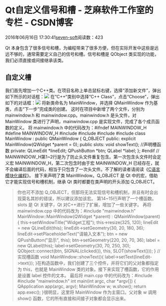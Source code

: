 
# Qt自定义信号和槽 -  芝麻软件工作室的专栏 - CSDN博客


2016年06月16日 17:30:41[seven-soft](https://me.csdn.net/softn)阅读数：423


Qt 本身包含了很多信号和槽，为编程带来了很多方便，但在实际开发中这些是远远不够的，通常需要定义自己的信号和槽。信号和槽是 QObject 类实现的功能，我们必须直接或间接继承该类。
## 自定义槽
我们首先增加一个C++类。在项目名称上单击鼠标右键，选择“添加新文件”，弹出如下所示的对话框：![](http://c.biancheng.net/cpp/uploads/allimg/151218/1-15121Q52J1B4.png)
在”C++“类别中选择“C++ Class”，点击“Choose”，弹出如下的对话框：![](http://c.biancheng.net/cpp/uploads/allimg/151218/1-15121Q53024V1.png)
将新类命名为 MainWindow，并选择 QMainWindow 作为基类，点击“下一步”完成类的创建。
这时在项目中新增了两个文件，分别为 mainwindow.h 和 mainwindow.cpp。mainwindow.h 是头文件，对 MainWindow 类进行了声明，mainwindow.cpp 是实现文件，完成了各个成员函数的定义。
将 mainwindow.h 中的代码改为：\#ifndef MAINWINDOW_H
\#define MAINWINDOW_H
\#include <QMainWindow>
\#include <QLabel>
\#include <QPushButton>
\#include <QLineEdit>
class MainWindow : public QMainWindow
{
    Q_OBJECT
public:
    explicit MainWindow(QWidget *parent = 0);
public slots:
    void showText();  //声明槽函数
private:
    QLineEdit *lineEdit;
    QPushButton *btn;
    QLabel *label;
};
\#endif // MAINWINDOW_H第1~2行是为了防止头文件重复包含。第一次包含头文件时会定义宏 MAINWINDOW_H，第二次包含时由于宏 MAINWINDOW_H 已经存在，就不会编译后面的代码，相当于只包含了一次头文件。不了解的读者请阅读《[C语言模块化编程](http://c.biancheng.net/cpp/u/c16/)》。
接下来声明了类 MainWindow。Q_OBJECT 是 Qt 中的宏，借助它才能实现信号和槽机制，继承 Qt 类时都要在类声明的开头添加 Q_OBJECT。
> 你也可不添加 Q_OBJECT，但那将无法实现信号和槽机制，并且有时会出现莫名其妙的错误，所以建议添加该宏。
第14~15行声明了一个槽函数。slots 是 Qt 关键字，Qt 对C++进行了扩展，增加了一些关键字。
再将 mainwindow.cpp 中的代码改为：\#include "mainwindow.h"
MainWindow::MainWindow(QWidget *parent) : QMainWindow(parent)
{
    this->setWindowTitle("Widget工程");
    this->resize(325, 120);
    lineEdit = new QLineEdit(this);
    lineEdit->setGeometry(30, 20, 180, 36);
    lineEdit->setPlaceholderText("请输入文本");
    btn = new QPushButton("显示", this);
    btn->setGeometry(220, 20, 70, 36);
    label = new QLabel(this);
    label->setGeometry(30, 70, 250, 30);
    QObject::connect(btn, SIGNAL(clicked()), this, SLOT(showText()));
}
//实现槽函数
void MainWindow::showText(){
    label->setText(lineEdit->text());
}在构造函数中，我们创建了三个控件，并将它们的父对象都指定为 this，也就是 MainWindow 类的对象。接下来实现了槽函数，它的作用是设置 label 控件的文本。
最后将 main.cpp 中的代码改为：\#include <QApplication>
\#include "mainwindow.h"
int main(int argc, char *argv[])
{
    QApplication app(argc, argv);
    MainWindow w;
    w.show();
    return app.exec();
}很明显，这里将 MainWindow 作为主窗口。父对象 w 调用 show() 函数，它的所有直接和间接子对象都会显示出来。

